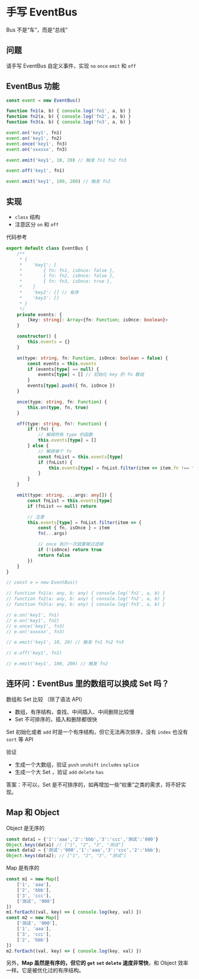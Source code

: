 # 手写 EventBus

Bus 不是“车”，而是“总线”

## 问题

请手写 EventBus 自定义事件，实现 `no` `once` `emit` 和 `off`

## EventBus 功能

```js
const event = new EventBus()

function fn1(a, b) { console.log('fn1', a, b) }
function fn2(a, b) { console.log('fn2', a, b) }
function fn3(a, b) { console.log('fn3', a, b) }

event.on('key1', fn1)
event.on('key1', fn2)
event.once('key1', fn3)
event.on('xxxxxx', fn3)

event.emit('key1', 10, 20) // 触发 fn1 fn2 fn3

event.off('key1', fn1)

event.emit('key1', 100, 200) // 触发 fn2
```

## 实现

- `class` 结构
- 注意区分 `on` 和 `off`

代码参考 
```ts
export default class EventBus {
    /**
     * {
     *    'key1': [
     *        { fn: fn1, isOnce: false },
     *        { fn: fn2, isOnce: false },
     *        { fn: fn3, isOnce: true },
     *    ]
     *    'key2': [] // 有序
     *    'key3': []
     * }
     */
    private events: {
        [key: string]: Array<{fn: Function; isOnce: boolean}>
    }

    constructor() {
        this.events = {}
    }

    on(type: string, fn: Function, isOnce: boolean = false) {
        const events = this.events
        if (events[type] == null) {
            events[type] = [] // 初始化 key 的 fn 数组
        }
        events[type].push({ fn, isOnce })
    }

    once(type: string, fn: Function) {
        this.on(type, fn, true)
    }

    off(type: string, fn?: Function) {
        if (!fn) {
            // 解绑所有 type 的函数
            this.events[type] = []
        } else {
            // 解绑单个 fn
            const fnList = this.events[type]
            if (fnList) {
                this.events[type] = fnList.filter(item => item.fn !== fn)
            }
        }
    }

    emit(type: string, ...args: any[]) {
        const fnList = this.events[type]
        if (fnList == null) return

        // 注意
        this.events[type] = fnList.filter(item => {
            const { fn, isOnce } = item
            fn(...args)

            // once 执行一次就要被过滤掉
            if (!isOnce) return true
            return false
        })
    }
}

// const e = new EventBus()

// function fn1(a: any, b: any) { console.log('fn1', a, b) }
// function fn2(a: any, b: any) { console.log('fn2', a, b) }
// function fn3(a: any, b: any) { console.log('fn3', a, b) }

// e.on('key1', fn1)
// e.on('key1', fn2)
// e.once('key1', fn3)
// e.on('xxxxxx', fn3)

// e.emit('key1', 10, 20) // 触发 fn1 fn2 fn3

// e.off('key1', fn1)

// e.emit('key1', 100, 200) // 触发 fn2

```

## 连环问：EventBus 里的数组可以换成 Set 吗？

数组和 Set 比较 （除了语法 API）
- 数组，有序结构，查找、中间插入、中间删除比较慢
- Set 不可排序的，插入和删除都很快

Set 初始化或者 `add` 时是一个有序结构，但它无法再次排序，没有 `index` 也没有 `sort` 等 API 

验证
- 生成一个大数组，验证 `push` `unshift` `includes` `splice`
- 生成一个大 Set ，验证 `add` `delete` `has`

答案：不可以，Set 是不可排序的，如再增加一些“权重”之类的需求，将不好实现。

## Map 和 Object

Object 是无序的

```js
const data1 = {'1':'aaa','2':'bbb','3':'ccc','测试':'000'}
Object.keys(data1) // ["1", "2", "3", "测试"]
const data2 = {'测试':'000','1':'aaa','3':'ccc','2':'bbb'};
Object.keys(data2); // ["1", "2", "3", "测试"]
```

Map 是有序的

```js
const m1 = new Map([
    ['1', 'aaa'],
    ['2', 'bbb'],
    ['3', 'ccc'],
    ['测试', '000']
])
m1.forEach((val, key) => { console.log(key, val) })
const m2 = new Map([
    ['测试', '000'],
    ['1', 'aaa'],
    ['3', 'ccc'],
    ['2', 'bbb']
])
m2.forEach((val, key) => { console.log(key, val) })
```

另外，**Map 虽然是有序的，但它的 `get` `set` `delete` 速度非常快**，和 Object 效率一样。它是被优化过的有序结构。
